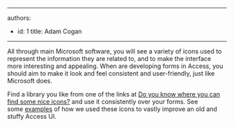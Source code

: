 

---
authors:
  - id: 1
    title: Adam Cogan
---




<span class='intro'> All through main Microsoft software,&#160;you will see a variety of icons 		used to represent the information they are related to, and to make the 		interface more interesting and appealing. When are 		developing forms in Access, you should aim to make it look and feel 		consistent and user-friendly, just like Microsoft does.&#160; </span>

<p>Find a library you like from one of the links at​ <a href="/_layouts/15/FIXUPREDIRECT.ASPX?WebId=3dfc0e07-e23a-4cbb-aac2-e778b71166a2&amp;TermSetId=07da3ddf-0924-4cd2-a6d4-a4809ae20160&amp;TermId=fc60e355-3564-4d94-8b82-68503f12352b">Do you know where you can find some nice icons?​</a>​&#160;​and use it consistently over your forms. S​ee some&#160;<a href="/_layouts/15/FIXUPREDIRECT.ASPX?WebId=3dfc0e07-e23a-4cbb-aac2-e778b71166a2&amp;TermSetId=07da3ddf-0924-4cd2-a6d4-a4809ae20160&amp;TermId=3ee0b1cc-284f-48fc-a364-36992cbed601">examples</a>&#160;of how we used these icons to vastly improve an old and stuffy Access UI.​​</p>


